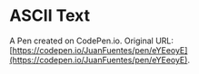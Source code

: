# ASCII Text

A Pen created on CodePen.io. Original URL: [https://codepen.io/JuanFuentes/pen/eYEeoyE](https://codepen.io/JuanFuentes/pen/eYEeoyE).

